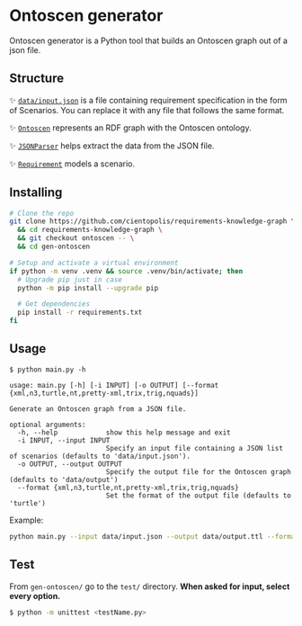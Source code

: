 # Ontoscen generator

Ontoscen generator is a Python tool that builds an Ontoscen graph out of a json file.

## Structure

✨ [`data/input.json`](./data/input.json) is a file containing requirement specification in the form of Scenarios. You can replace it with any file that follows the same format.

✨ [`Ontoscen`](./src/ontoscen.py) represents an RDF graph with the Ontoscen ontology.

✨ [`JSONParser`](./src/jsonparser.py) helps extract the data from the JSON file.

✨ [`Requirement`](./src/requirement.py) models a scenario.

## Installing

```bash
# Clone the repo
git clone https://github.com/cientopolis/requirements-knowledge-graph \
  && cd requirements-knowledge-graph \
  && git checkout ontoscen -- \
  && cd gen-ontoscen

# Setup and activate a virtual environment
if python -m venv .venv && source .venv/bin/activate; then
  # Upgrade pip just in case
  python -m pip install --upgrade pip

  # Get dependencies
  pip install -r requirements.txt
fi
```

## Usage

```
$ python main.py -h

usage: main.py [-h] [-i INPUT] [-o OUTPUT] [--format {xml,n3,turtle,nt,pretty-xml,trix,trig,nquads}]

Generate an Ontoscen graph from a JSON file.

optional arguments:
  -h, --help            show this help message and exit
  -i INPUT, --input INPUT
                        Specify an input file containing a JSON list of scenarios (defaults to 'data/input.json').
  -o OUTPUT, --output OUTPUT
                        Specify the output file for the Ontoscen graph (defaults to 'data/output')
  --format {xml,n3,turtle,nt,pretty-xml,trix,trig,nquads}
                        Set the format of the output file (defaults to 'turtle')
```

Example:

```bash
python main.py --input data/input.json --output data/output.ttl --format turtle
```

## Test

From `gen-ontoscen/` go to the `test/` directory. **When asked for input, select every option.**

```bash
$ python -m unittest <testName.py>
```

